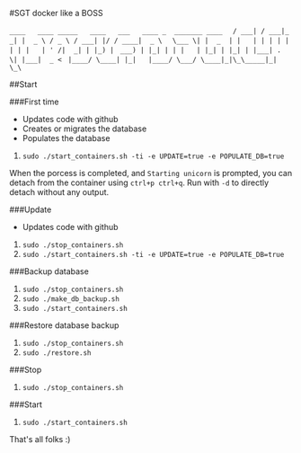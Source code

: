 #SGT docker like a BOSS

` ____   ____ _____   ____   ___   ____ _  _______ ____   `
`/ ___| / ___|_   _| |  _ \ / _ \ / ___| |/ / ____|  _ \  `
`\___ \| |  _  | |   | | | | | | | |   | ' /|  _| | |_) | `
` ___) | |_| | | |   | |_| | |_| | |___| . \| |___|  _ <  `
`|____/ \____| |_|   |____/ \___/ \____|_|\_\_____|_| \_\ `


##Start


###First time

* Updates code with github
* Creates or migrates the database
* Populates the database

1. `sudo ./start_containers.sh -ti -e UPDATE=true -e POPULATE_DB=true`

When the porcess is completed, and `Starting unicorn` is prompted, you can detach from the container using `ctrl+p ctrl+q`.
Run with `-d` to directly detach without any output.


###Update

* Updates code with github

1. `sudo ./stop_containers.sh`
2. `sudo ./start_containers.sh -ti -e UPDATE=true -e POPULATE_DB=true`


###Backup database

1. `sudo ./stop_containers.sh`
2. `sudo ./make_db_backup.sh`
3. `sudo ./start_containers.sh`


###Restore database backup

1. `sudo ./stop_containers.sh`
2. `sudo ./restore.sh`


###Stop

1. `sudo ./stop_containers.sh`


###Start

1. `sudo ./start_containers.sh`


That's all folks :)
